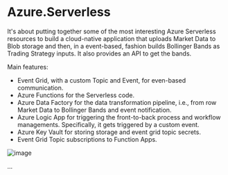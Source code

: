 # Azure.Serverless
It's about putting together some of the most interesting Azure Serverless resources to build a cloud-native application that uploads Market Data to Blob storage and then, in a event-based, fashion builds Bollinger Bands as Trading Strategy inputs.
It also provides an API to get the bands.

Main features:
- Event Grid, with a custom Topic and Event, for even-based communication.
- Azure Functions for the Serverless code.  
- Azure Data Factory for the data transformation pipeline, i.e., from row Market Data to Bollinger Bands and event notification.
- Azure Logic App for triggering the front-to-back process and workflow managements. Specifically, it gets triggered by a custom event.
- Azure Key Vault for storing storage and event grid topic secrets.
- Event Grid Topic subscriptions to Function Apps. 


![image](https://user-images.githubusercontent.com/8766989/71683525-15f45d00-2d93-11ea-8756-504d1c73c252.png)

...
